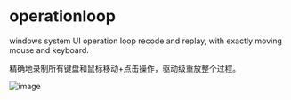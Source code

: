 # operationloop

windows system UI operation loop recode and replay, with exactly moving mouse and keyboard.

精确地录制所有键盘和鼠标移动+点击操作，驱动级重放整个过程。

![image](https://raw.githubusercontent.com/DJMIN/operationloop/main/example.gif)   
